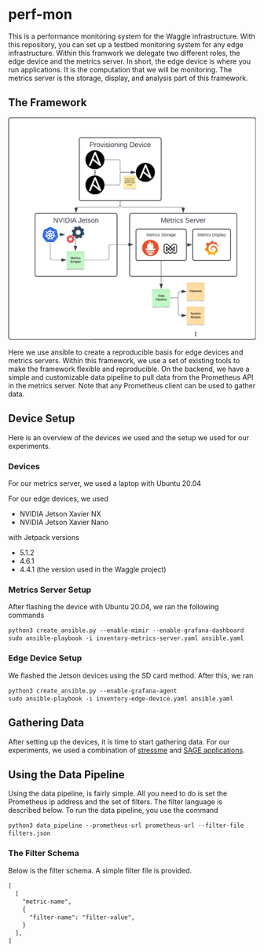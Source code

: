 # perf-mon

This is a performance monitoring system for the Waggle infrastructure.
With this repository, you can set up a testbed monitoring system for any edge infrastructure.
Within this framwork we delegate two different roles, the edge device and the metrics server.
In short, the edge device is where you run applications. It is the computation that we will be monitoring.
The metrics server is the storage, display, and analysis part of this framework. 

## The Framework
![a diagram of the framework](framework.png)

Here we use ansible to create a reproducible basis for edge devices and metrics servers. 
Within this framework, we use a set of existing tools to make the framework flexible and reproducible.
On the backend, we have a simple and customizable data pipeline to pull data from the Prometheus API in the metrics server. 
Note that any Prometheus client can be used to gather data.

## Device Setup

Here is an overview of the devices we used and the setup we used for our experiments.

### Devices
For our metrics server, we used a laptop with Ubuntu 20.04

For our edge devices, we used
- NVIDIA Jetson Xavier NX
- NVIDIA Jetson Xavier Nano

with Jetpack versions
- 5.1.2
- 4.6.1
- 4.4.1 (the version used in the Waggle project)

### Metrics Server Setup
After flashing the device with Ubuntu 20.04, we ran the following commands

```
python3 create_ansible.py --enable-mimir --enable-grafana-dashboard
sudo ansible-playbook -i inventory-metrics-server.yaml ansible.yaml
```

### Edge Device Setup 
We flashed the Jetson devices using the SD card method.
After this, we ran

```
python3 create_ansible.py --enable-grafana-agent
sudo ansible-playbook -i inventory-edge-device.yaml ansible.yaml
```

## Gathering Data
After setting up the devices, it is time to start gathering data. For our experiments, we used a combination of [stressme](https://github.com/waggle-sensor/stressme/tree/main) and [SAGE applications](https://portal.sagecontinuum.org/apps/explore). 

## Using the Data Pipeline
Using the data pipeline, is fairly simple. All you need to do is set the Prometheus ip address and the set of filters. The filter language is described below. To run the data pipeline, you use the command

```
python3 data_pipeline --prometheus-url prometheus-url --filter-file filters.json
```

### The Filter Schema
Below is the filter schema. A simple filter file is provided.

```
[
  [
    "metric-name",
    {
      "filter-name": "filter-value",
    }
  ],
]
```